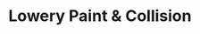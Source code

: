 ---
title: "Lowery Paint & Collision"
url: /abilene/lowery-paint-and-collision/
shop: car repair
---
